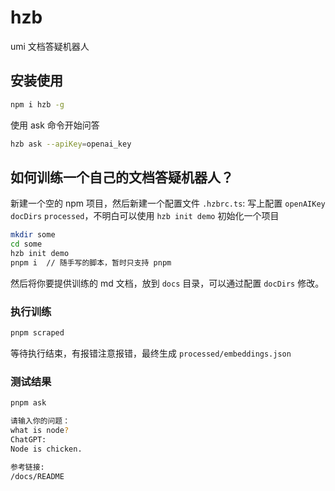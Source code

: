 # hzb

umi 文档答疑机器人

## 安装使用

```bash
npm i hzb -g
```

使用 ask 命令开始问答

```bash
hzb ask --apiKey=openai_key
```

## 如何训练一个自己的文档答疑机器人？

新建一个空的 npm 项目，然后新建一个配置文件 `.hzbrc.ts`:
写上配置 `openAIKey` `docDirs` `processed`，不明白可以使用 `hzb init demo` 初始化一个项目

```bash
mkdir some
cd some
hzb init demo
pnpm i  // 随手写的脚本，暂时只支持 pnpm
```

然后将你要提供训练的 md 文档，放到 `docs` 目录，可以通过配置 `docDirs` 修改。

### 执行训练

```bash
pnpm scraped 
```

等待执行结束，有报错注意报错，最终生成 `processed/embeddings.json`

### 测试结果

```bash
pnpm ask

请输入你的问题：
what is node?
ChatGPT:
Node is chicken.

参考链接:
/docs/README
```

